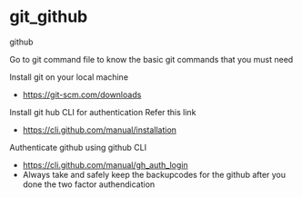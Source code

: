 # git_github
github

Go to git command file to know the basic git commands that you must need

Install git on your local machine
* https://git-scm.com/downloads

Install git hub CLI for authentication
Refer this link
* https://cli.github.com/manual/installation

Authenticate github using github CLI
* https://cli.github.com/manual/gh_auth_login
* Always take and safely keep the backupcodes for the github after you done the two factor authendication
